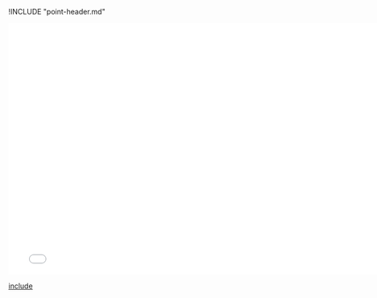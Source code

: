 !INCLUDE "point-header.md"

<iframe src="../../geometry-point.html" width="770" height="500" frameBorder="0" seamless="seamless">
</iframe>

[include](../../geometry-point.html)

